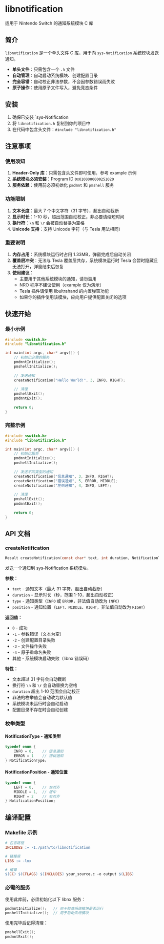 # libnotification

适用于 Nintendo Switch 的通知系统模块 C 库

## 简介

`libnotification` 是一个单头文件 C 库，用于向 `sys-Notification` 系统模块发送通知。

- **单头文件**：只需包含一个 `.h` 文件
- **自动管理**：自动启动系统模块、创建配置目录
- **完全容错**：自动校正非法参数，不会因参数错误而失败
- **原子操作**：使用原子文件写入，避免竞态条件

## 安装

1. 确保已安装 `sys-Notification 
2. 将 `libnotification.h` 复制到你的项目中
3. 在代码中包含头文件：`#include "libnotification.h"`


## 注意事项

### 使用须知
1. **Header-Only 库**：只需包含头文件即可使用，参考 example 示例
2. **系统模块必须安装**：Program ID `0x0100000000251020`
3. **服务依赖**：使用前必须初始化 `pmdmnt` 和 `pmshell` 服务

### 功能限制
1. **文本长度**：最大 7 个中文字符（31 字节），超出自动截断
2. **显示时长**：1-10 秒，超出范围自动校正，非必要请缩短时间
3. **换行符**：`\n` 和 `\r` 会被自动替换为空格
4. **Unicode 支持**：支持 Unicode 字符（与 Tesla 用法相同）

### 重要说明
1. **内存占用**：系统模块运行时占用 1.33MB，弹窗完成后自动关闭
2. **覆盖层冲突**：无法与 Tesla 覆盖层共存，系统模块运行时 Tesla 会暂时隐藏且无法打开，弹窗结束后恢复
3. **使用建议**：
   - 主要用于其他系统模块的通知，请勿滥用
   - NRO 程序不建议使用（example 仅为演示）
   - Tesla 插件请使用 libultrahand 的内置弹窗功能
   - 如果你的插件使用该模块，应向用户提供配置关闭的选项


## 快速开始

### 最小示例

```c
#include <switch.h>
#include "libnotification.h"

int main(int argc, char* argv[]) {
    // 初始化必需的服务
    pmdmntInitialize();
    pmshellInitialize();
    
    // 发送通知
    createNotification("Hello World!", 3, INFO, RIGHT);
    
    // 清理
    pmshellExit();
    pmdmntExit();
    
    return 0;
}
```

### 完整示例

```c
#include <switch.h>
#include "libnotification.h"

int main(int argc, char* argv[]) {
    // 初始化服务
    pmdmntInitialize();
    pmshellInitialize();
    
    // 发送不同类型的通知
    createNotification("信息通知", 3, INFO, RIGHT);
    createNotification("错误通知", 5, ERROR, MIDDLE);
    createNotification("左侧通知", 4, INFO, LEFT);
    
    // 清理
    pmshellExit();
    pmdmntExit();
    
    return 0;
}
```

## API 文档

### createNotification

```c
Result createNotification(const char* text, int duration, NotificationType type, NotificationPosition position);
```

发送一个通知到 sys-Notification 系统模块。

**参数：**
- `text` - 通知文本（最大 31 字符，超出自动截断）
- `duration` - 显示时长（秒，范围 1-10，超出自动校正）
- `type` - 通知类型（`INFO` 或 `ERROR`，非法值自动改为 `INFO`）
- `position` - 通知位置（`LEFT`、`MIDDLE`、`RIGHT`，非法值自动改为 `RIGHT`）

**返回值：**
- `0` - 成功
- `-1` - 参数错误（文本为空）
- `-2` - 创建配置目录失败
- `-3` - 文件操作失败
- `-4` - 原子重命名失败
- 其他 - 系统模块启动失败（libnx 错误码）

**特性：**
- 文本超过 31 字符会自动截断
- 换行符 `\n` 和 `\r` 会自动替换为空格
- `duration` 超出 1-10 范围会自动校正
- 非法的枚举值会自动改为默认值
- 系统模块未运行时会自动启动
- 配置目录不存在时会自动创建

### 枚举类型

#### NotificationType - 通知类型

```c
typedef enum {
    INFO = 0,    // 信息通知
    ERROR = 1    // 错误通知
} NotificationType;
```

#### NotificationPosition - 通知位置

```c
typedef enum {
    LEFT = 0,    // 左对齐
    MIDDLE = 1,  // 居中
    RIGHT = 2    // 右对齐
} NotificationPosition;
```

## 编译配置

### Makefile 示例

```makefile
# 包含路径
INCLUDES := -I./path/to/libnotification

# 链接库
LIBS := -lnx

# 编译
$(CC) $(CFLAGS) $(INCLUDES) your_source.c -o output $(LIBS)
```

### 必需的服务

使用此库前，必须初始化以下 libnx 服务：

```c
pmdmntInitialize();   // 用于检查系统模块是否运行
pmshellInitialize();  // 用于启动系统模块
```

使用完毕后记得清理：

```c
pmshellExit();
pmdmntExit();
```



